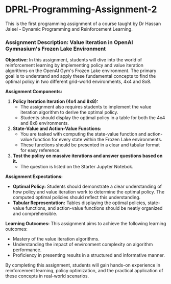 # DPRL-Programming-Assignment-2

This is the first programming assignment of a course taught by Dr Hassan Jaleel - Dynamic Programming and Reinforcement Learning.

### **Assignment Description: Value Iteration in OpenAI Gymnasium's Frozen Lake Environment**

**Objective:**
In this assignment, students will dive into the world of reinforcement learning by implementing policy and value iteration algorithms on the OpenAI Gym's Frozen Lake environment. The primary goal is to understand and apply these fundamental concepts to find the optimal policy in two different grid-world environments, 4x4 and 8x8.

**Assignment Components:**

1. **Policy Iteration Iteration (4x4 and 8x8):**
    - The assignment also requires students to implement the value iteration algorithm to derive the optimal policy.
    - Students should display the optimal policy in a table for both the 4x4 and 8x8 environments.
2. **State-Value and Action-Value Functions:**
    - You are tasked with computing the state-value function and action-value function for every state within the Frozen Lake environments.
    - These functions should be presented in a clear and tabular format for easy reference.
3. ****************Test the policy on massive iterations and answer questions based on it.****************
    - The question is listed on the Starter Jupyter Notebok.

**Assignment Expectations:**

- **Optimal Policy:** Students should demonstrate a clear understanding of how policy and value iteration work to determine the optimal policy. The computed optimal policies should reflect this understanding.
- **Tabular Representation:** Tables displaying the optimal policies, state-value functions, and action-value functions should be neatly organized and comprehensible.

**Learning Outcomes:**
This assignment aims to achieve the following learning outcomes:

- Mastery of the value iteration algorithms.
- Understanding the impact of environment complexity on algorithm performance.
- Proficiency in presenting results in a structured and informative manner.

By completing this assignment, students will gain hands-on experience in reinforcement learning, policy optimization, and the practical application of these concepts in real-world scenarios.
